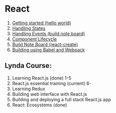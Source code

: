 # React

1. [Getting started (hello world)](index_1.html)
2. [Handling States](index_3.html)
3. [Handling Events (build note board)](index_2.html)
4. [Component Lifecycle](index_4.html)
5. [Build Note Board (react-create)](bulletin-board/src/index.js)
6. [Building using Babel and Webpack](building-with-webpack/README.md)


## Lynda Course:

1. Learning React.js (done) 1-5
2. React.js essential training (current) 6-
3. Learning Redux
4. Building web interface with React.js
5. Building and deploying a full stack React.js app
6. React: Ecosystems (done)
